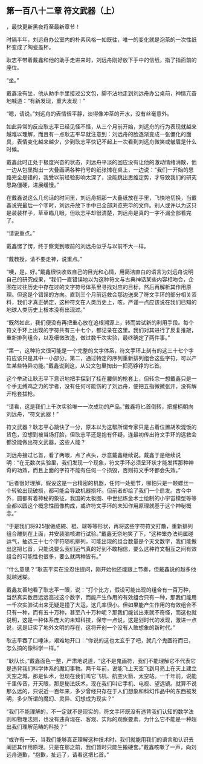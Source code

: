 ## 第一百八十二章 符文武器（上）
，最快更新黑夜将至最新章节！

时隔半年，刘远舟办公室内的朴素风格一如既往，唯一的变化就是泡茶的一次性纸杯变成了陶瓷盖杯。

耿志平带着戴鑫和他的助手走进来时，刘远舟刚好放下手中的信纸，指了指面前的座位。

“坐。”

戴鑫没有坐，他从助手手里接过公文包，脚不沾地走到刘远舟办公桌前，神情亢奋地喊道：“有新发现，重大发现！”

“嗯，请说。”刘远舟的表情很平静，淡得像冲茶的开水，没有丝毫意外。

如此异常的反应耿志平已经见怪不怪，从三个月前开始，刘远舟的行为表现就越来越难以理解，而且有一点耿志平早就注意到：刘远舟的脸逐渐变成一张僵化的面具，表情变化越来越少，少到耿志平快记不起上一次看到刘远舟微笑或皱眉是什么时候。

戴鑫此时正处于极度兴奋的状态，刘远舟平淡的回应没有让他的激动情绪消散，他一边从包里掏出一大叠画满各种符号的纸张摊在桌上，一边说：“我们一开始的思路完全是错的，我受以前经验影响太深了，没能跳出思维定势，才导致我们的研究思路僵硬，进展缓慢。”

在戴鑫说这么几句话的时间里，刘远舟把那一大叠纸放在手里，飞快地切换，当戴鑫说完最后一个字时，刘远舟放下手中已全部浏览完毕的文件。别人或许以为这只是装装样子，草草瞄几眼，但耿志平却很清楚，刘远舟是真的一字不漏全部看完了。

“请说重点。”

戴鑫愣了愣，终于察觉到眼前的刘远舟似乎与以前不大一样。

“戴教授，请不要走神，说重点。”

“噢，是，好。”戴鑫很快收敛自己的目光和心情，用简洁直白的语言为刘远舟说明自己的研究成果，“我们一直错误地以为这种符文与古典神话某些内容相吻合，企图在过往历史中存在过的文字符号体系里寻找对应的目标，然后再解析其作用原理。但这是个错误的方向。直到三个月前远救会那边送来了符文手环的部分相关资料，我们才真正确定，这种符文在人类历史上，咳，严谨一点应该说在我们已知的地球人类历史上根本没有出现过。”

“既然如此，我们便没有再把重心放在追根溯源上，转而尝试新的利用手段。每个符文手环上出现的字符共有三十七个，都记录在这里。我们对其进行了反复推敲，重新排列组合，以及细微改造，做过数千次实验，最终确定了两件事。”

“第一，这种符文很可能是一个完整的文字体系，符文手环上刻有的这三十七个字符应该只是其中一小部分。第二，通过特定的序列重新排列组合这些字符，可以产生某些特异功能。”戴鑫说到这，从公文包里掏出一把亮铮铮的匕首。

这个举动让耿志平下意识地把手探到了挂在腰侧的枪套上，但转念一想戴鑫只是一个手无缚鸡之力的学者，没有任何可能伤的了刘远舟，便把五指微微张开，没有解开枪套拔枪。

“请看，这是我们上千次实验唯一一次成功的产品。”戴鑫将匕首倒转，把握柄朝向刘远舟，“符文武器！”

符文武器？耿志平心跳快了一分，原本以为这帮所谓专家只是占着位置胡吹混饭的货色，没想到被当场打脸，但耿志平还是抱有怀疑，连最初传出符文手环的远救会都没能做出符文武器，这些人能？

刘远舟接过匕首，看了两眼，点了点头，示意戴鑫继续说。戴鑫于是继续说明：“在无数次实验里，我们发现一个现象，符文手环必须呈环状才能发挥那种神奇的功效，而且上面的字符不能有任何一个损毁，否则符文手环都会失效。”

“后者很好理解，假设这是一台精密的机器，任何一处细节，哪怕只是一颗螺丝一个转轮出现破损，都可能会导致机器损坏。但前者却给了我们一个启发。古今中外，圆都有着神秘的象征，我国的太极图、中世纪炼金术士绘制的小宇宙模型等等全都以圆这个概念性图像构成，或许符文手环的未知作用原理就基于这个神秘概念。”

“于是我们将925银做成碗、棍、球等等形状，再将这些字符符文打散，重新排列组合雕刻在上面，并安装脑核进行试验。”戴鑫无奈地笑了下，“这种笨办法纯属碰运气，抽选三十七个字符随机排列，可能出现的组合数量是个天文数字，我们能做出这把匕首，只能说要么我们运气真的好到不敢相信，要么这种符文相互之间有效组合的可能性也很多，要么就两种皆有。”

“什么意思？”耿志平实在没忍住提问，刚开始他还能跟上节奏，但戴鑫说的越多他就越迷糊。

戴鑫友善地看了耿志平一眼，说：“打个比方，假设可能出现的组合有一百万种，当然真实数目远远高过这个数字，而能产生作用的有效组合只有一种，那我们能用一千次实验试出来无疑是撞了大运，这几率很小。但如果能产生作用的有效组合不只有一种，而有五十万种，甚至八十万种呢？那我们能试出来就不奇怪，而这也就说明，这是一种体系庞大的未知科技，保守一点说，这是划时代的发现，激进一点说，这是证实了地外文明的存在，这将开创一个没有人敢想象的新时代。”

耿志平吞了口唾沫，艰难地开口：“你说的这也太玄乎了吧，就几个鬼画符而已，怎么搞的像科学一样。”

“耿队长。”戴鑫面色一整，严肃地说道，“这不是鬼画符，我们不能理解它不代表它是违背我们科学体系的魔幻事物。两千年前，说能飞上天空飞到月亮上在天上建立天空之城，那是仙术，但现在我们叫它飞机、航空火箭、太空站。一千年前，说能千里传音，开天眼，那是秘法妖术，现在我们叫它手机、电视、望远镜。就算不说那么远的，只说近一百年来，多少曾经只存在于人们想象和科幻作品中的东西被发明，多少所谓的魔幻、灵异、幻想成为现实？”

“我们不能理解的，不一定就不是现实的，符文手环既没有违背我们认知的数学法则和物理法则，也没有违背现在、客观、实际的观察要素，为什么它不能是一种超出我们理解范畴的科技？”

“或许有一天，当我们能够真正理解这种技术时，我们就能用我们的语言和认识去阐述其作用原理。只是在那之前，我们暂时只能生搬硬套。”戴鑫咳嗽了一声，向刘远舟道歉，“抱歉，扯远了，请看这把匕首。”

